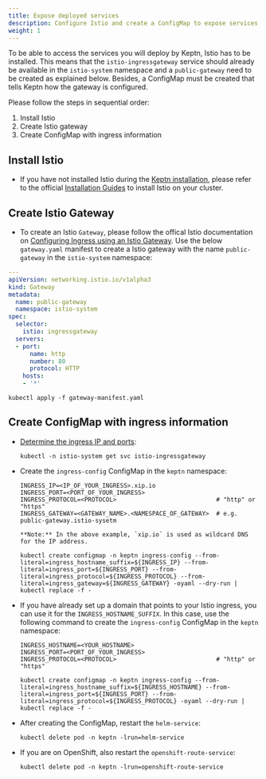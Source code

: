 ```yaml
---
title: Expose deployed services
description: Configure Istio and create a ConfigMap to expose services deployed by Keptn. 
weight: 1
---
```


To be able to access the services you will deploy by Keptn, Istio has to be installed. This means that the `istio-ingressgateway` service should already be available in the `istio-system` namespace and a `public-gateway` need to be created as explained below. Besides, a ConfigMap must be created that tells Keptn how the gateway is configured. 

Please follow the steps in sequential order:

1. Install Istio
1. Create Istio gateway
1. Create ConfigMap with ingress information 

## Install Istio 

* If you have not installed Istio during the [Keptn installation](../../operate/install/#3-install-ingress-controller-and-apply-an-ingress-object), please refer to the official [Installation Guides](https://istio.io/latest/docs/setup/install/) to install Istio on your cluster.

## Create Istio Gateway

* To create an Istio `Gateway`, please follow the offical Istio documentation on [Configuring Ingress using an Istio Gateway](https://istio.io/latest/docs/tasks/traffic-management/ingress/ingress-control/#configuring-ingress-using-an-istio-gateway). Use the below `gateway.yaml` manifest to create a Istio gateway with the name `public-gateway` in the `istio-system` namespace:

```yaml
---
apiVersion: networking.istio.io/v1alpha3
kind: Gateway
metadata:
  name: public-gateway
  namespace: istio-system
spec:
  selector:
    istio: ingressgateway
  servers:
  - port:
      name: http
      number: 80
      protocol: HTTP
    hosts:
    - '*'
```

```console
kubectl apply -f gateway-manifest.yaml
```

## Create ConfigMap with ingress information

* [Determine the ingress IP and ports](https://istio.io/latest/docs/tasks/traffic-management/ingress/ingress-control/#determining-the-ingress-ip-and-ports):

    ```console
    kubectl -n istio-system get svc istio-ingressgateway
    ```

* Create the `ingress-config` ConfigMap in the `keptn` namespace:

    ```
    INGRESS_IP=<IP_OF_YOUR_INGRESS>.xip.io
    INGRESS_PORT=<PORT_OF_YOUR_INGRESS> 
    INGRESS_PROTOCOL=<PROTOCOL>                            # "http" or "https"
    INGRESS_GATEWAY=<GATEWAY_NAME>.<NAMESPACE_OF_GATEWAY>  # e.g. public-gateway.istio-sysetm
    ```

      **Note:** In the above example, `xip.io` is used as wildcard DNS for the IP address.

    ```console
    kubectl create configmap -n keptn ingress-config --from-literal=ingress_hostname_suffix=${INGRESS_IP} --from-literal=ingress_port=${INGRESS_PORT} --from-literal=ingress_protocol=${INGRESS_PROTOCOL} --from-literal=ingress_gateway=${INGRESS_GATEWAY} -oyaml --dry-run | kubectl replace -f -
    ```

* If you have already set up a domain that points to your Istio ingress, you can use it for the `INGRESS_HOSTNAME_SUFFIX`. In this case, use the following command to create the `ingress-config` ConfigMap in the `keptn` namespace:

    ```
    INGRESS_HOSTNAME=<YOUR_HOSTNAME>
    INGRESS_PORT=<PORT_OF_YOUR_INGRESS> 
    INGRESS_PROTOCOL=<PROTOCOL>                            # "http" or "https"
    ```
    
    ```console
    kubectl create configmap -n keptn ingress-config --from-literal=ingress_hostname_suffix=${INGRESS_HOSTNAME} --from-literal=ingress_port=${INGRESS_PORT} --from-literal=ingress_protocol=${INGRESS_PROTOCOL} -oyaml --dry-run | kubectl replace -f -
    ```

* After creating the ConfigMap, restart the `helm-service`:

    ```
    kubectl delete pod -n keptn -lrun=helm-service
    ```

* If you are on OpenShift, also restart the `openshift-route-service`:

    ```
    kubectl delete pod -n keptn -lrun=openshift-route-service
    ```
